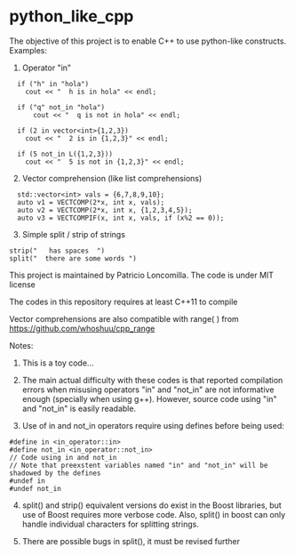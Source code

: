 # python_like_cpp

The objective of this project is to enable C++ to use python-like constructs. Examples:

1) Operator "in"
```
  if ("h" in "hola")
    cout << "  h is in hola" << endl;

  if ("q" not_in "hola")
      cout << "  q is not in hola" << endl;
  
  if (2 in vector<int>{1,2,3})
    cout << "  2 is in {1,2,3}" << endl;
   
  if (5 not_in L({1,2,3}))
    cout << "  5 is not in {1,2,3}" << endl;
```

2) Vector comprehension (like list comprehensions)
```
  std::vector<int> vals = {6,7,8,9,10};
  auto v1 = VECTCOMP(2*x, int x, vals);
  auto v2 = VECTCOMP(2*x, int x, {1,2,3,4,5});
  auto v3 = VECTCOMPIF(x, int x, vals, if (x%2 == 0));
```

3) Simple split / strip of strings
```
strip("   has spaces  ")
split("  there are some words ")
```

This project is maintained by Patricio Loncomilla. The code is under MIT license

The codes in this repository requires at least C++11 to compile

Vector comprehensions are also compatible with range( ) from https://github.com/whoshuu/cpp_range

Notes:

1) This is a toy code...

2) The main actual difficulty with these codes is that reported compilation errors when misusing operators "in" and "not_in" are not informative enough (specially when using g++). However, source code using "in" and "not_in" is easily readable.

3) Use of in and not_in operators require using defines before being used:
```
#define in <in_operator::in>
#define not_in <in_operator::not_in>
// Code using in and not_in
// Note that preexstent variables named "in" and "not_in" will be shadowed by the defines
#undef in
#undef not_in
```

4) split() and strip() equivalent versions do exist in the Boost libraries, but use of Boost requires more verbose code. Also, split() in boost can only handle individual characters for splitting strings.

5) There are possible bugs in split(), it must be revised further
